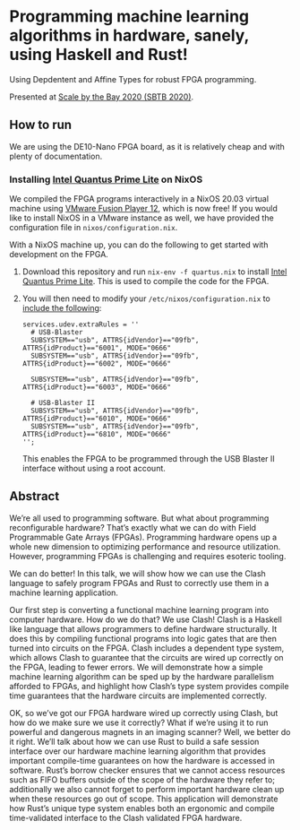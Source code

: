 # Programming machine learning algorithms in hardware, sanely, using Haskell and Rust!

Using Depdentent and Affine Types for robust FPGA programming.

Presented at [Scale by the Bay 2020 (SBTB
2020)](https://scalebythebay2020.sched.com/event/e55t/programming-machine-learning-algorithms-in-hardware-sanely-using-haskell-and-rust).


## How to run

We are using the DE10-Nano FPGA board, as it is relatively cheap and with plenty
of documentation.


### Installing [Intel Quantus Prime Lite][quartus] on NixOS

We compiled the FPGA programs interactively in a NixOS 20.03 virtual machine
using [VMware Fusion Player 12][vmware-fusion], which is now free! If you would
like to install NixOS in a VMware instance as well, we have provided the
configuration file in `nixos/configuration.nix`.

With a NixOS machine up, you can do the following to get started with
development on the FPGA.

1. Download this repository and run `nix-env -f quartus.nix` to install [Intel Quantus Prime Lite][quartus]. This is used to compile the code for the FPGA.

2. You will then need to modify your `/etc/nixos/configuration.nix` to [include the following](https://rocketboards.org/foswiki/Documentation/UsingUSBBlasterUnderLinux):

    ```
    services.udev.extraRules = ''
      # USB-Blaster
      SUBSYSTEM=="usb", ATTRS{idVendor}=="09fb", ATTRS{idProduct}=="6001", MODE="0666"
      SUBSYSTEM=="usb", ATTRS{idVendor}=="09fb", ATTRS{idProduct}=="6002", MODE="0666"
    
      SUBSYSTEM=="usb", ATTRS{idVendor}=="09fb", ATTRS{idProduct}=="6003", MODE="0666"
    
      # USB-Blaster II
      SUBSYSTEM=="usb", ATTRS{idVendor}=="09fb", ATTRS{idProduct}=="6010", MODE="0666"
      SUBSYSTEM=="usb", ATTRS{idVendor}=="09fb", ATTRS{idProduct}=="6810", MODE="0666"
    '';
    ```
    
    This enables the FPGA to be programmed through the USB Blaster II interface
    without using a root account.
    

## Abstract

We’re all used to programming software. But what about programming
reconfigurable hardware? That’s exactly what we can do with Field Programmable
Gate Arrays (FPGAs). Programming hardware opens up a whole new dimension to
optimizing performance and resource utilization. However, programming FPGAs is
challenging and requires esoteric tooling.

We can do better! In this talk, we will show how we can use the Clash language
to safely program FPGAs and Rust to correctly use them in a machine learning
application.

Our first step is converting a functional machine learning program into
computer hardware. How do we do that? We use Clash! Clash is a Haskell like
language that allows programmers to define hardware structurally. It does this
by compiling functional programs into logic gates that are then turned into
circuits on the FPGA. Clash includes a dependent type system, which allows
Clash to guarantee that the circuits are wired up correctly on the FPGA,
leading to fewer errors.  We will demonstrate how a simple machine learning
algorithm can be sped up by the hardware parallelism afforded to FPGAs, and
highlight how Clash’s type system provides compile time guarantees that the
hardware circuits are implemented correctly.

OK, so we’ve got our FPGA hardware wired up correctly using Clash, but how do
we make sure we use it correctly? What if we’re using it to run powerful and
dangerous magnets in an imaging scanner? Well, we better do it right. We’ll
talk about how we can use Rust to build a safe session interface over our
hardware machine learning algorithm that provides important compile-time
guarantees on how the hardware is accessed in software. Rust’s borrow checker
ensures that we cannot access resources such as FIFO buffers outside of the
scope of the hardware they refer to; additionally we also cannot forget to
perform important hardware clean up when these resources go out of scope. This
application will demonstrate how Rust’s unique type system enables both an
ergonomic and compile time-validated interface to the Clash validated FPGA
hardware.

<!-- References -->
[quartus]: https://fpgasoftware.intel.com/?edition=lite
[vmware-fusion]: https://www.vmware.com/products/fusion/fusion-evaluation.html
